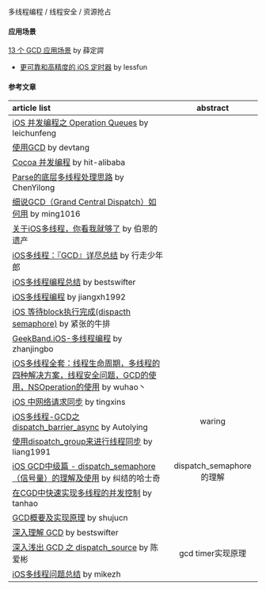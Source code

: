 
多线程编程 / 线程安全 / 资源抢占

#### 应用场景
[13 个 GCD 应用场景](https://juejin.im/post/5a38c19c6fb9a0450809c77c) by 薛定諤
- [更可靠和高精度的 iOS 定时器](http://blog.lessfun.com/blog/2016/08/05/reliable-timer-in-ios/) by lessfun


#### 参考文章
article list | abstract
:-- | :--:
[iOS 并发编程之 Operation Queues](http://blog.leichunfeng.com/blog/2015/07/29/ios-concurrency-programming-operation-queues/) by leichunfeng |
[使用GCD](http://blog.devtang.com/2012/02/22/use-gcd/) by devtang |
[Cocoa 并发编程](https://hit-alibaba.github.io/interview/iOS/Cocoa-Touch/Multithreading.html) by hit-alibaba |
[Parse的底层多线程处理思路](https://github.com/ChenYilong/ParseSourceCodeStudy/blob/master/01_Parse%E7%9A%84%E5%A4%9A%E7%BA%BF%E7%A8%8B%E5%A4%84%E7%90%86%E6%80%9D%E8%B7%AF/Parse%E7%9A%84%E5%BA%95%E5%B1%82%E5%A4%9A%E7%BA%BF%E7%A8%8B%E5%A4%84%E7%90%86%E6%80%9D%E8%B7%AF.md) by ChenYilong |
[细说GCD（Grand Central Dispatch）如何用](https://github.com/ming1016/study/wiki/%E7%BB%86%E8%AF%B4GCD%EF%BC%88Grand-Central-Dispatch%EF%BC%89%E5%A6%82%E4%BD%95%E7%94%A8) by ming1016 |
[关于iOS多线程，你看我就够了](https://www.jianshu.com/p/0b0d9b1f1f19) by 伯恩的遗产 |
[iOS多线程：『GCD』详尽总结](https://juejin.im/post/5a90de68f265da4e9b592b40) by 行走少年郎 |
[iOS多线程编程总结](https://bestswifter.com/multithreadconclusion/) by bestswifter |
[iOS多线程编程](https://jiangxh1992.github.io/ios/2016/11/10/%E5%A4%9A%E7%BA%BF%E7%A8%8B/) by jiangxh1992 |
[iOS 等待block执行完成(dispacth semaphore)](http://www.jianshu.com/p/e54cacca3d5d) by 紧张的牛排 |
[GeekBand.iOS-多线程编程](http://zhanjingbo.site/14614801701186.html) by zhanjingbo |
[iOS多线程全套：线程生命周期，多线程的四种解决方案，线程安全问题，GCD的使用，NSOperation的使用](http://www.cocoachina.com/ios/20170707/19769.html) by wuhao丶  |
[iOS 中网络请求同步](https://tingxins.com/2017/04/synchronous-gcd/) by tingxins | 
[iOS多线程-GCD之dispatch_barrier_async](https://www.jianshu.com/p/d63c3100dd63) by Autolying | waring |
[使用dispatch_group来进行线程同步](https://www.jianshu.com/p/228403206664) by liang1991 |
[iOS GCD中级篇 - dispatch_semaphore（信号量）的理解及使用](https://www.cnblogs.com/yajunLi/p/6274282.html) by 纠结的哈士奇 | dispatch_semaphore的理解 |
[在CGD中快速实现多线程的并发控制](http://www.tanhao.me/pieces/392.html/) by tanhao |
[GCD概要及实现原理](https://github.com/shujucn/ioscoding/wiki/GCD%E6%A6%82%E8%A6%81%E5%8F%8A%E5%AE%9E%E7%8E%B0%E5%8E%9F%E7%90%86) by shujucn |
[深入理解 GCD](https://bestswifter.com/deep-gcd/) by bestswifter |
[深入浅出 GCD 之 dispatch_source](https://xiaozhuanlan.com/topic/9481560732) by 陈爱彬 | gcd timer实现原理 |
[iOS多线程问题总结](http://mikezh.com/2017/07/iOS%E5%A4%9A%E7%BA%BF%E7%A8%8B%E9%97%AE%E9%A2%98%E6%80%BB%E7%BB%93/#anchor2_1_1) by mikezh |